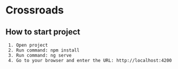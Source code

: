 # Crossroads

## How to start project

     1. Open project
     2. Run command: npm install
     3. Run command: ng serve
     4. Go to your browser and enter the URL: http://localhost:4200
     
